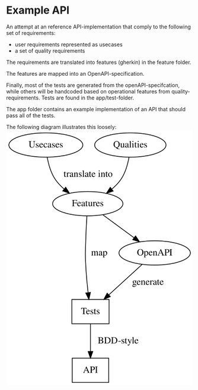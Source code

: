 # Example API
An attempt at an reference API-implementation that comply to the following set of requirements:
- user requirements represented as usecases
- a set of quality requirements

The requirements are translated into features (gherkin) in the feature folder.

The features are mapped into an OpenAPI-specification.

Finally, most of the tests are generated from the openAPI-specifcation, while others will be handcoded based on operational features from quality-requirements. Tests are found in the app/test-folder.

The app folder contains an example implementation of an API that should pass all of the tests.

The following diagram illustrates this loosely:
![Alt text](./docs/graf.svg)
